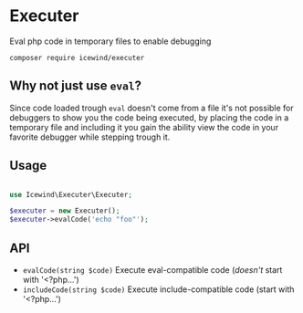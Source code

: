 # Executer

Eval php code in temporary files to enable debugging

```
composer require icewind/executer
```

## Why not just use `eval`?

Since code loaded trough `eval` doesn't come from a file it's not possible for debuggers to show you the code being executed,
by placing the code in a temporary file and including it you gain the ability view the code in your favorite debugger while stepping trough it.

## Usage

```php

use Icewind\Executer\Executer;

$executer = new Executer();
$executer->evalCode('echo "foo"');

```

## API

 - `evalCode(string $code)` Execute eval-compatible code (*doesn't* start with '<?php...')
 - `includeCode(string $code)` Execute include-compatible code (start with '<?php...')
